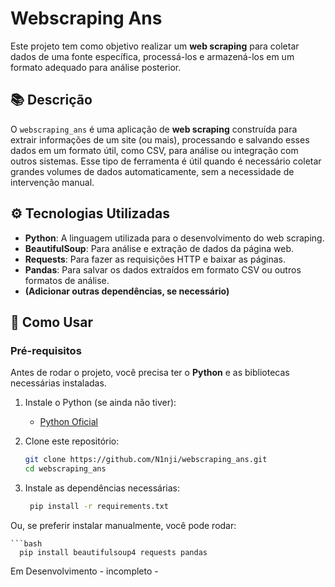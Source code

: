 # Webscraping Ans

Este projeto tem como objetivo realizar um **web scraping** para coletar dados de uma fonte específica, processá-los e armazená-los em um formato adequado para análise posterior.

## 📚 Descrição

O `webscraping_ans` é uma aplicação de **web scraping** construída para extrair informações de um site (ou mais), processando e salvando esses dados em um formato útil, como CSV, para análise ou integração com outros sistemas. Esse tipo de ferramenta é útil quando é necessário coletar grandes volumes de dados automaticamente, sem a necessidade de intervenção manual.

## ⚙️ Tecnologias Utilizadas

- **Python**: A linguagem utilizada para o desenvolvimento do web scraping.
- **BeautifulSoup**: Para análise e extração de dados da página web.
- **Requests**: Para fazer as requisições HTTP e baixar as páginas.
- **Pandas**: Para salvar os dados extraídos em formato CSV ou outros formatos de análise.
- **(Adicionar outras dependências, se necessário)**

## 🚀 Como Usar

### Pré-requisitos

Antes de rodar o projeto, você precisa ter o **Python** e as bibliotecas necessárias instaladas.

1. Instale o Python (se ainda não tiver):
   - [Python Oficial](https://www.python.org/downloads/)

2. Clone este repositório:

   ```bash
   git clone https://github.com/N1nji/webscraping_ans.git
   cd webscraping_ans

3. Instale as dependências necessárias:
   ```bash
    pip install -r requirements.txt

 Ou, se preferir instalar manualmente, você pode rodar:
    
    ```bash
      pip install beautifulsoup4 requests pandas


Em Desenvolvimento - incompleto -
